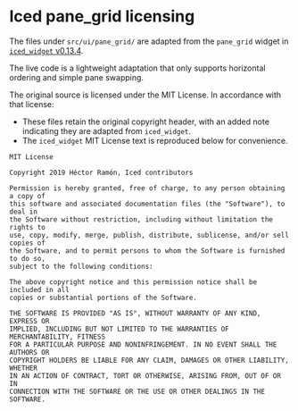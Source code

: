 # Iced pane_grid licensing

The files under `src/ui/pane_grid/` are adapted from the `pane_grid` widget in [`iced_widget` v0.13.4](https://github.com/iced-rs/iced).

The live code is a lightweight adaptation that only supports horizontal ordering and simple pane swapping.

The original source is licensed under the MIT License. In accordance with that license:

- These files retain the original copyright header, with an added note indicating they are adapted from `iced_widget`.
- The `iced_widget` MIT License text is reproduced below for convenience.

```text
MIT License

Copyright 2019 Héctor Ramón, Iced contributors

Permission is hereby granted, free of charge, to any person obtaining a copy of
this software and associated documentation files (the "Software"), to deal in
the Software without restriction, including without limitation the rights to
use, copy, modify, merge, publish, distribute, sublicense, and/or sell copies of
the Software, and to permit persons to whom the Software is furnished to do so,
subject to the following conditions:

The above copyright notice and this permission notice shall be included in all
copies or substantial portions of the Software.

THE SOFTWARE IS PROVIDED "AS IS", WITHOUT WARRANTY OF ANY KIND, EXPRESS OR
IMPLIED, INCLUDING BUT NOT LIMITED TO THE WARRANTIES OF MERCHANTABILITY, FITNESS
FOR A PARTICULAR PURPOSE AND NONINFRINGEMENT. IN NO EVENT SHALL THE AUTHORS OR
COPYRIGHT HOLDERS BE LIABLE FOR ANY CLAIM, DAMAGES OR OTHER LIABILITY, WHETHER
IN AN ACTION OF CONTRACT, TORT OR OTHERWISE, ARISING FROM, OUT OF OR IN
CONNECTION WITH THE SOFTWARE OR THE USE OR OTHER DEALINGS IN THE SOFTWARE.
```
